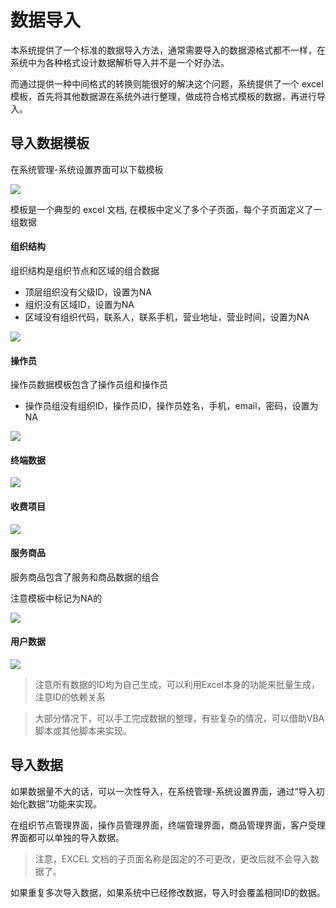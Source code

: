 # 数据导入

本系统提供了一个标准的数据导入方法，通常需要导入的数据源格式都不一样，在系统中为各种格式设计数据解析导入并不是一个好办法。

而通过提供一种中间格式的转换则能很好的解决这个问题，系统提供了一个 excel 模板，首先将其他数据源在系统外进行整理，做成符合格式模板的数据，再进行导入。

## 导入数据模板

在系统管理-系统设置界面可以下载模板

![](http://static.toughcloud.net/toughsms/tc_20180518143910_4.png)


模板是一个典型的 excel 文档, 在模板中定义了多个子页面，每个子页面定义了一组数据


#### 组织结构

组织结构是组织节点和区域的组合数据

- 顶层组织没有父级ID，设置为NA
- 组织没有区域ID，设置为NA
- 区域没有组织代码，联系人，联系手机，营业地址，营业时间，设置为NA

![](http://static.toughcloud.net/toughsms/tc_20180518144102_5.png)

#### 操作员

操作员数据模板包含了操作员组和操作员

- 操作员组没有组织ID，操作员ID，操作员姓名，手机，email，密码，设置为NA

![](http://static.toughcloud.net/toughsms/tc_20180518151832_8.png)

#### 终端数据

![](http://static.toughcloud.net/toughsms/tc_20180518151946_9.png)

#### 收费项目

![](http://static.toughcloud.net/toughsms/tc_20180518152023_10.png)

#### 服务商品

服务商品包含了服务和商品数据的组合

注意模板中标记为NA的

![](http://static.toughcloud.net/toughsms/tc_20180518152121_11.png)

#### 用户数据

![](http://static.toughcloud.net/toughsms/tc_20180518152308_12.png)


> 注意所有数据的ID均为自己生成，可以利用Excel本身的功能来批量生成，注意ID的依赖关系

> 大部分情况下，可以手工完成数据的整理，有些复杂的情况，可以借助VBA脚本或其他脚本来实现。


## 导入数据

如果数据量不大的话，可以一次性导入，在系统管理-系统设置界面，通过“导入初始化数据”功能来实现。

在组织节点管理界面，操作员管理界面，终端管理界面，商品管理界面，客户受理界面都可以单独的导入数据。

> 注意，EXCEL 文档的子页面名称是固定的不可更改，更改后就不会导入数据了。

如果重复多次导入数据，如果系统中已经修改数据，导入时会覆盖相同ID的数据。
